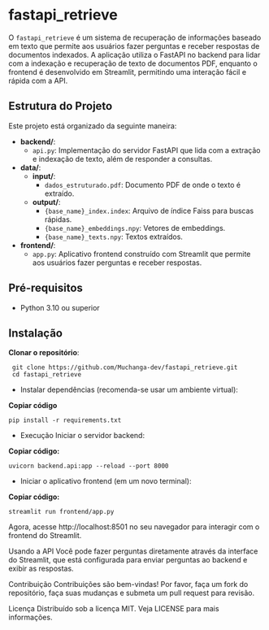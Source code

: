 # fastapi_retrieve

O `fastapi_retrieve` é um sistema de recuperação de informações baseado em texto que permite aos usuários fazer perguntas e receber respostas de documentos indexados. A aplicação utiliza o FastAPI no backend para lidar com a indexação e recuperação de texto de documentos PDF, enquanto o frontend é desenvolvido em Streamlit, permitindo uma interação fácil e rápida com a API.

## Estrutura do Projeto

Este projeto está organizado da seguinte maneira:

- **backend/**:
  - `api.py`: Implementação do servidor FastAPI que lida com a extração e indexação de texto, além de responder a consultas.
- **data/**:
  - **input/**:
    - `dados_estruturado.pdf`: Documento PDF de onde o texto é extraído.
  - **output/**:
    - `{base_name}_index.index`: Arquivo de índice Faiss para buscas rápidas.
    - `{base_name}_embeddings.npy`: Vetores de embeddings.
    - `{base_name}_texts.npy`: Textos extraídos.
- **frontend/**:
  - `app.py`: Aplicativo frontend construído com Streamlit que permite aos usuários fazer perguntas e receber respostas.

## Pré-requisitos

- Python 3.10 ou superior

## Instalação

**Clonar o repositório**:
  ```
   git clone https://github.com/Muchanga-dev/fastapi_retrieve.git
   cd fastapi_retrieve
   ```
- Instalar dependências (recomenda-se usar um ambiente virtual):

**Copiar código**

```pip install -r requirements.txt```

- Execução
Iniciar o servidor backend:

**Copiar código:**

```uvicorn backend.api:app --reload --port 8000```

- Iniciar o aplicativo frontend (em um novo terminal):

**Copiar código:**

```streamlit run frontend/app.py```

Agora, acesse http://localhost:8501 no seu navegador para interagir com o frontend do Streamlit.

Usando a API
Você pode fazer perguntas diretamente através da interface do Streamlit, que está configurada para enviar perguntas ao backend e exibir as respostas.

Contribuição
Contribuições são bem-vindas! Por favor, faça um fork do repositório, faça suas mudanças e submeta um pull request para revisão.

Licença
Distribuído sob a licença MIT. Veja LICENSE para mais informações.
